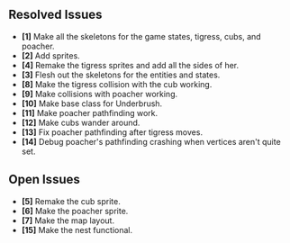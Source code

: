 ## Resolved Issues ##
- **[1]** Make all the skeletons for the game states, tigress, cubs, and poacher.
- **[2]** Add sprites.
- **[4]** Remake the tigress sprites and add all the sides of her.
- **[3]** Flesh out the skeletons for the entities and states.
- **[8]** Make the tigress collision with the cub working.
- **[9]** Make collisions with poacher working.
- **[10]** Make base class for Underbrush.
- **[11]** Make poacher pathfinding work.
- **[12]** Make cubs wander around.
- **[13]** Fix poacher pathfinding after tigress moves.
- **[14]** Debug poacher's pathfinding crashing when vertices aren't quite set.

## Open Issues ##
- **[5]** Remake the cub sprite.
- **[6]** Make the poacher sprite.
- **[7]** Make the map layout.
- **[15]** Make the nest functional.